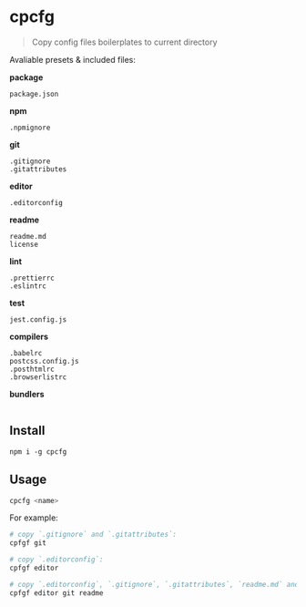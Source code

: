 # cpcfg

> Copy config files boilerplates to current directory

Avaliable presets & included files:

**package**

```
package.json
```

**npm**

```
.npmignore
```

**git**

```
.gitignore
.gitattributes
```

**editor**

```
.editorconfig
```

**readme**

```
readme.md
license
```

**lint**

```
.prettierrc
.eslintrc
```

**test**

```
jest.config.js
```

**compilers**

```
.babelrc
postcss.config.js
.posthtmlrc
.browserlistrc
```

**bundlers**

```
```

## Install

```
npm i -g cpcfg
```

## Usage

```bash
cpcfg <name>

```

For example:

```bash
# copy `.gitignore` and `.gitattributes`:
cpfgf git

# copy `.editorconfig`:
cpfgf editor

# copy `.editorconfig`, `.gitignore`, `.gitattributes`, `readme.md` and `license`:
cpfgf editor git readme
```
